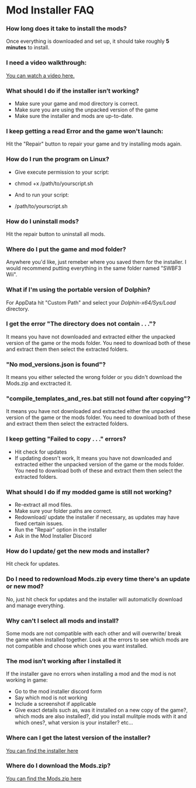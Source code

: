 # Mod Installer FAQ

### **How long does it take to install the mods?**

Once everything is downloaded and set up, it should take roughly **5 minutes** to install.

### **I need a video walkthrough:**
[You can watch a video here.](https://youtu.be/wxS2aQExOJw?si=fxBKt4HvDNVmJq-x)

### **What should I do if the installer isn’t working?**

- Make sure your game and mod directory is correct.
- Make sure you are using the unpacked version of the game
- Make sure the installer and mods are up-to-date.

### **I keep getting a read Error and the game won't launch:**

Hit the "Repair" button to repair your game and try installing mods again.

### **How do I run the program on Linux?**

  - Give execute permission to your script:

  - chmod +x /path/to/yourscript.sh

  - And to run your script:

  - /path/to/yourscript.sh

### **How do I uninstall mods?**

Hit the repair button to uninstall all mods.

### **Where do I put the game and mod folder?**

Anywhere you'd like, just remeber where you saved them for the installer. I would recommend putting everything in the same folder named "SWBF3 Wii".

### **What if I'm using the portable version of Dolphin?**

For AppData hit "Custom Path" and select your *Dolphin-x64/Sys/Load* directory.

### **I get the error "The directory does not contain . . ."?**

It means you have not downloaded and extracted either the unpacked version of the game or the mods folder. You need to download both of these and extract them then select the extracted folders.

### **"No mod_versions.json is found"?**

It means you either selected the wrong folder or you didn't download the Mods.zip and exctracted it.

### **"compile_templates_and_res.bat still not found after copying"?**

It means you have not downloaded and extracted either the unpacked version of the game or the mods folder. You need to download both of these and extract them then select the extracted folders.

### **I keep getting "Failed to copy . . ." errors?**

- Hit check for updates
- If updating doesn't work, It means you have not downloaded and extracted either the unpacked version of the game or the mods folder. You need to download both of these and extract them then select the extracted folders.

### **What should I do if my modded game is still not working?**

- Re-extract all mod files.
- Make sure your folder paths are correct.
- Redownload/ update the installer if necessary, as updates may have fixed certain issues.
- Run the "Repair" option in the installer
- Ask in the Mod Installer Discord
### **How do I update/ get the new mods and installer?**

Hit check for updates.

### **Do I need to redownload Mods.zip every time there's an update or new mod?**

No, just hit check for updates and the installer will automaticlly download and manage everything.

### **Why can't I select all mods and install?**

Some mods are not compatible with each other and will overwrite/ break the game when installed together. Look at the errors to see which mods are not compatible and choose which ones you want installed.

### **The mod isn't working after I installed it**

If the installer gave no errors when installing a mod and the mod is not working in game:

- Go to the mod installer discord form
- Say which mod is not working
- Include a screenshot if applicable
- Give exact details such as, was it installed on a new copy of the game?, which mods are also installed?, did you install mulitple mods with it and which ones?, what version is your installer? etc...

### **Where can I get the latest version of the installer?**

[You can find the installer here](https://github.com/MichaelZaugg/SWBF3-Wii-Mod-Installer/releases/tag/swbf3_wii_mod_installer_v4.1)

### **Where do I download the Mods.zip?**

[You can find the Mods.zip here](https://drive.google.com/drive/folders/1M57v282fMxKLYZlict_QWcGScVRQsJi5?usp=drive_link)
